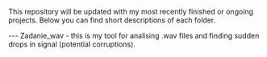 This repository will be updated with my most recently finished or ongoing projects. Below you can find short descriptions of each folder.

--- Zadanie_wav - this is my tool for analising .wav files and finding sudden drops in signal (potential corruptions).

